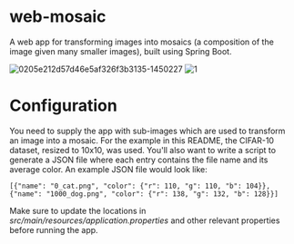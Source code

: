 # web-mosaic

A web app for transforming images into mosaics (a composition of the image given many smaller images), built using Spring Boot.

![0205e212d57d46e5af326f3b3135-1450227](https://user-images.githubusercontent.com/9266693/60659745-7c0e2f00-9e99-11e9-8632-d343939e7c07.jpg) ![1](https://user-images.githubusercontent.com/9266693/60659748-7dd7f280-9e99-11e9-8496-a9b4e7aeada0.png)

# Configuration
You need to supply the app with sub-images which are used to transform an image into a mosaic. For the example in this README, the CIFAR-10 dataset, resized to 10x10, was used. You'll also want to write a script to generate a JSON file where each entry contains the file name and its average color. An example JSON file would look like:

```
[{"name": "0_cat.png", "color": {"r": 110, "g": 110, "b": 104}}, 
{"name": "1000_dog.png", "color": {"r": 138, "g": 132, "b": 128}}]
```

Make sure to update the locations in *src/main/resources/application.properties* and other relevant properties before running the app.
